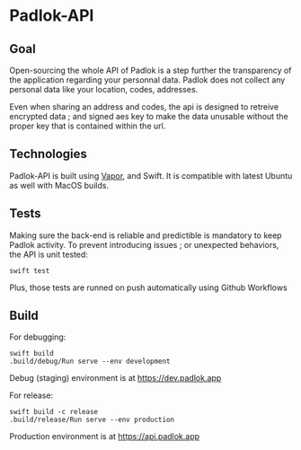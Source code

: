 # Padlok-API

## Goal

Open-sourcing the whole API of Padlok is a step further the transparency of the application regarding your personnal data.
Padlok does not collect any personal data like your location, codes, addresses.

Even when sharing an address and codes, the api is designed to retreive encrypted data ; and signed aes key to make the data unusable without the proper key that is contained within the url.

## Technologies

Padlok-API is built using [Vapor](https://vapor.codes), and Swift. It is compatible with latest Ubuntu as well with MacOS builds.

## Tests

Making sure the back-end is reliable and predictible is mandatory to keep Padlok activity.
To prevent introducing issues ; or unexpected behaviors, the API is unit tested:
```
swift test
```

Plus, those tests are runned on push automatically using Github Workflows

## Build

For debugging:
```
swift build
.build/debug/Run serve --env development
```
Debug (staging) environment is at https://dev.padlok.app

For release:
```
swift build -c release
.build/release/Run serve --env production
```
Production environment is at https://api.padlok.app
